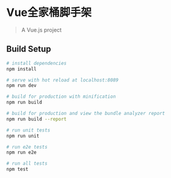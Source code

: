 # Vue全家桶脚手架

> A Vue.js project

## Build Setup

``` bash
# install dependencies
npm install

# serve with hot reload at localhost:8089
npm run dev

# build for production with minification
npm run build

# build for production and view the bundle analyzer report
npm run build --report

# run unit tests
npm run unit

# run e2e tests
npm run e2e

# run all tests
npm test
```
